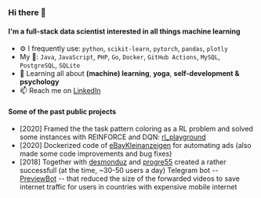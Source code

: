 ### Hi there 👋

<!--
**denisergashbaev/denisergashbaev** is a ✨ _special_ ✨ repository because its `README.md` (this file) appears on your GitHub profile.

Here are some ideas to get you started:

- 🔭 I’m currently working on ...
- 🌱 I’m currently learning ...
- 👯 I’m looking to collaborate on ...
- 🤔 I’m looking for help with ...
- 💬 Ask me about ...
- 📫 How to reach me: ...
- 😄 Pronouns: ...
- ⚡ Fun fact: ...
-->


#### I'm a full-stack data scientist interested in all things machine learning

- ⚙️ I frequently use: `python`, `scikit-learn`, `pytorch`, `pandas`, `plotly`
- My :toolbox:: `Java`, `JavaScript`, `PHP`, `Go`, `Docker`, `GitHub Actions`, `MySQL`, `PostgreSQL`, `SQLite`
- 🌱 Learning all about **(machine) learning**, **yoga**, **self-development & psychology**
- 📫 Reach me on [LinkedIn](https://www.linkedin.com/in/denisergashbaev/) 

#### Some of the past public projects

 - [2020] Framed the the task pattern coloring as a RL problem and solved some instances with REINFORCE and DQN: [rl_playground](https://github.com/denisergashbaev/rl_playground)
 - [2020] Dockerized code of [eBayKleinanzeigen](https://github.com/denisergashbaev/ebayKleinanzeigen/pull/1/files) for automating ads (also made some code improvements and bug fixes)
 - [2018] Together with [desmonduz](desmonduz) and [progre55](https://github.com/progre55) created a rather successfull (at the time, ~30-50 users a day) Telegram bot -- [PreviewBot](https://github.com/denisergashbaev/PreviewBot2) -- that reduced the size of the forwarded videos to save internet traffic for users in countries with expensive mobile internet

